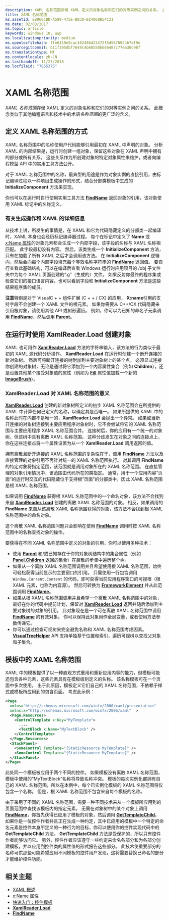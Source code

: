 ```yaml
---
description: XAML 名称范围存储 XAML 定义的对象名称和它们的对等实例之间的关系。 此概念类似于其他编程语言和技术中的术语“名称范围”的更广泛的含义。
title: XAML 名称范围
ms.assetid: EB060CBD-A589-475E-B83D-B24068B54C21
ms.date: 02/08/2017
ms.topic: article
keywords: windows 10, uwp
ms.localizationpriority: medium
ms.openlocfilehash: ffe6119e9cac162486d23472f5d5876924b7ef9e
ms.sourcegitcommit: b11f305dbf7649c4b68550b666487c77ea30d98f
ms.translationtype: MT
ms.contentlocale: zh-CN
ms.lasthandoff: 11/27/2018
ms.locfileid: "7855375"
---
```

# <a name="xaml-namescopes"></a>XAML 名称范围


*XAML 名称范围*存储 XAML 定义的对象名称和它们的对等实例之间的关系。 此概念类似于其他编程语言和技术中的术语*名称范围*的更广泛的含义。

## <a name="how-xaml-namescopes-are-defined"></a>定义 XAML 名称范围的方式

XAML 名称范围中的名称使用户代码能够引用最初在 XAML 中声明的对象。 分析 XAML 的内部结果是，运行时创建一组对象，保留这些对象在 XAML 声明中拥有的部分或所有关系。 这些关系作为所创建对象的特定对象属性来维护，或者向编程模型 API 中的实用工具方法公开。

对于 XAML 名称范围中的名称，最典型的用途是作为对象实例的直接引用，由标记编译过程以一种项目生成操作的形式，结合分部类模板中生成的 **InitializeComponent** 方法来实现。

你也可以在运行时自行使用实用工具方法 [**FindName**](https://msdn.microsoft.com/library/windows/apps/br208715) 返回对象的引用，该对象使用 XAML 标记中的名称定义。

### <a name="more-about-build-actions-and-xaml"></a>有关生成操作和 XAML 的详细信息

从技术上讲，所发生的事情是，在 XAML 和它为代码隐藏定义的分部类一起编译时，XAML 本身也会经历标记编译器过程。 每个在标记中定义了 **Name** 或 [x:Name 属性](x-name-attribute.md)的对象元素都会生成一个内部字段，该字段的名称与 XAML 名称相匹配。 此字段最初没有内容。 然后，该类生成一个 **InitializeComponent** 方法，只有在加载了所有 XAML 之后才会调用该方法。 在 **InitializeComponent** 逻辑内，然后会向每个内部字段填充每个等效名称字符串的 [**FindName**](https://msdn.microsoft.com/library/windows/apps/br208715) 返回值。 要自行查看此基础结构，可以在编译后查看 Windows 运行时应用项目的 /obj 子文件夹中为每个 XAML 页面创建的“.g”（生成的）文件。 如果反射你最终的程序集或检查它们的接口语言内容，也可以看到字段和 **InitializeComponent** 方法是这些结果程序集的成员。

**注意**特别是对于 VisualC + + 组件扩展 (C + + / CX) 的应用， **X:name**引用的支持字段不会创建一个 XAML 文件的根元素。 如果你需要从 C++/CX 代码隐藏来引用根对象，请使用其他 API 或树形遍历。 例如，你可以为已知的命名子元素调用 [**FindName**](https://msdn.microsoft.com/library/windows/apps/br208715)，然后调用 [**Parent**](https://msdn.microsoft.com/library/windows/apps/br208739)。

## <a name="creating-objects-at-run-time-with-xamlreaderload"></a>在运行时使用 XamlReader.Load 创建对象

XAML 也可用作 [**XamlReader.Load**](https://msdn.microsoft.com/library/windows/apps/br228048) 方法的字符串输入，该方法的行为类似于最初的 XAML 源代码分析操作。 **XamlReader.Load** 在运行时创建一个断开连接的新对象树。 然后可将断开连接的树附加到主要对象树上的某个点。 必须显式连接你创建的对象树，无论是通过将它添加到一个内容属性集合（例如 **Children**），还是设置其他某个接受对象值的属性（例如为 [**Fill**](/uwp/api/Windows.UI.Xaml.Shapes.Shape.Fill) 属性值加载一个新的 [**ImageBrush**](https://msdn.microsoft.com/library/windows/apps/br210101)）。

### <a name="xaml-namescope-implications-of-xamlreaderload"></a>XamlReader.Load 对 XAML 名称范围的意义

[**XamlReader.Load**](https://msdn.microsoft.com/library/windows/apps/br228048) 创建的新对象树所定义的初步 XAML 名称范围会在所提供的 XAML 中计算任何已定义的名称，以确定其是否唯一。 如果所提供的 XAML 中的名称此时在内部不是唯一的，**XamlReader.Load** 会抛出一个异常。 如果或当断开连接的对象树连接到主要应用程序对象树时，它不会尝试将它的 XAML 名称范围与主要应用程序 XAML 名称范围合并。 连接树后，你的应用有一个统一的对象树，但该树中具有离散 XAML 名称范围。 这种分歧发生在对象之间的连接点上，你在这些连接点将一个属性设置为从一个 **XamlReader.Load** 调用返回的值。

拥有离散且断开连接的 XAML 名称范围的复杂性在于，调用 [**FindName**](https://msdn.microsoft.com/library/windows/apps/br208715) 方法以及直接管理的对象引用不再针对统一的 XAML 名称范围执行。 对其调用 **FindName** 的特定对象将指定范围，该范围就是调用对象所在的 XAML 名称范围。 在直接管理的对象引用情况中，该范围由代码所在的类指定。 通常，用于一个应用内容“页面”的运行时交互的代码隐藏位于支持根“页面”的分部类中，因此 XAML 名称范围是根 XAML 名称范围。

如果调用 [**FindName**](https://msdn.microsoft.com/library/windows/apps/br208715) 获得根 XAML 名称范围中的一个命名对象，该方法不会找到来自 [**XamlReader.Load**](https://msdn.microsoft.com/library/windows/apps/br228048) 创建的离散 XAML 名称范围的对象。 相反，如果调用的 **FindName** 来自从该离散 XAML 名称范围获得的对象，该方法不会找到根 XAML 名称范围中的命名对象。

这个离散 XAML 名称范围问题只会影响在使用 [**FindName**](https://msdn.microsoft.com/library/windows/apps/br208715) 调用时按 XAML 名称范围中的名称查找对象的操作。

要获得在不同 XAML 名称范围中定义的对象的引用，你可以使用多种技术：

-   使用 [**Parent**](https://msdn.microsoft.com/library/windows/apps/br208739) 和/或已知存在于你的对象树结构中的集合属性（例如 [**Panel.Children**](https://msdn.microsoft.com/library/windows/apps/br227514) 返回的集合）在离散的步骤中遍历整个树。
-   如果从一个离散 XAML 名称范围调用并且希望使用根 XAML 名称范围，始终可轻松获得当前显示的主要窗口的引用。 只需使用一行包含调用 `Window.Current.Content` 的代码，即可获得当前应用程序窗口的可视根（根 XAML 元素，也称为内容源）。 然后可转换为 [**FrameworkElement**](https://msdn.microsoft.com/library/windows/apps/br208706) 并从此范围调用 [**FindName**](https://msdn.microsoft.com/library/windows/apps/br208715)。
-   如果从根 XAML 名称范围调用并且希望一个离散 XAML 名称范围中的对象，最好在你的代码中提前计划，保留对 [**XamlReader.Load**](https://msdn.microsoft.com/library/windows/apps/br228048) 返回并随后添加到主要对象树的对象的引用。 此对象现在是一个可在离散 XAML 名称范围中调用 [**FindName**](https://msdn.microsoft.com/library/windows/apps/br208715) 的有效对象。 你可以保持此对象用作全局变量，或者使用方法参数传递它。
-   你可以通过检查可视树来完全避免名称和 XAML 名称范围考虑因素。 [**VisualTreeHelper**](https://msdn.microsoft.com/library/windows/apps/br243038) API 支持单独基于位置和索引，遍历可视树以查找父对象和子集合。

## <a name="xaml-namescopes-in-templates"></a>模板中的 XAML 名称范围

XAML 中的模板提供了以一种直观方式重用和重新应用内容的能力，但模板可能还包含各种元素，这些元素具有在模板级别定义的名称。 该名称模板可在一个页面中多次使用。 出于此原因，模板定义它们自己的 XAML 名称范围，不依赖于样式或模板所应用到的包含页面。 考虑此示例：

```xml
<Page
  xmlns="http://schemas.microsoft.com/winfx/2006/xaml/presentation" 
  xmlns:x="http://schemas.microsoft.com/winfx/2006/xaml"  >
  <Page.Resources>
    <ControlTemplate x:Key="MyTemplate">
      ....
      <TextBlock x:Name="MyTextBlock" />
    </ControlTemplate>
  </Page.Resources>
  <StackPanel>
    <SomeControl Template="{StaticResource MyTemplate}" />
    <SomeControl Template="{StaticResource MyTemplate}" />
  </StackPanel>
</Page>
```

此处同一个模板被应用于两个不同的控件。 如果模板没有离散 XAML 名称范围，模板中使用的“MyTextBlock”名称将导致名称冲突。 模板的每次实例化都拥有自己的 XAML 名称范围，所以在本例中，每个已实例化模板的 XAML 名称范围将仅包含一个名称。 但是，根 XAML 名称范围不包含来自每个模板的名称。

由于采用了不同的 XAML 名称范围，需要一种不同技术来从一个模板所应用到的页面范围中查找该模板内的指定元素。 无需在对象树中的某个对象上调用 [**FindName**](https://msdn.microsoft.com/library/windows/apps/br208715)，你首先获得已应用了模板的对象，然后调用 [**GetTemplateChild**](https://msdn.microsoft.com/library/windows/apps/br209416)。 如果你是一位控件作者并且正在生成一种约定，其中已应用的模板中一个特定的命名元素是控件本身所定义的一种行为的目标，你可以使用你的控件实现代码中的 **GetTemplateChild** 方法。 **GetTemplateChild** 方法是受保护的，所以只有控件作者能够访问它。 另外，控件作者应该遵守一些约定来命名各部分和为各部分创建模板，并以应用到控件类的属性值的形式报告这些部分。 此技术使重要部分的名称可供那些可能希望应用不同模板的控件用户发现，这将需要替换已命名的部分才能维护控件功能。

## <a name="related-topics"></a>相关主题

* [XAML 概述](xaml-overview.md)
* [x:Name 属性](x-name-attribute.md)
* [快速入门：控件模板](https://msdn.microsoft.com/library/windows/apps/xaml/hh465374)
* [**XamlReader.Load**](https://msdn.microsoft.com/library/windows/apps/br228048)
* [**FindName**](https://msdn.microsoft.com/library/windows/apps/br208715)
 

